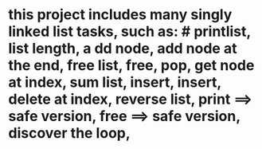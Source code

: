 # this project includes many singly linked list tasks, such as: # printlist, list length, a dd node, add node at the end, free list, free, pop, get node at index, sum list, insert, insert, delete at index, reverse list, print ==> safe version, free ==> safe version, discover the loop, 
